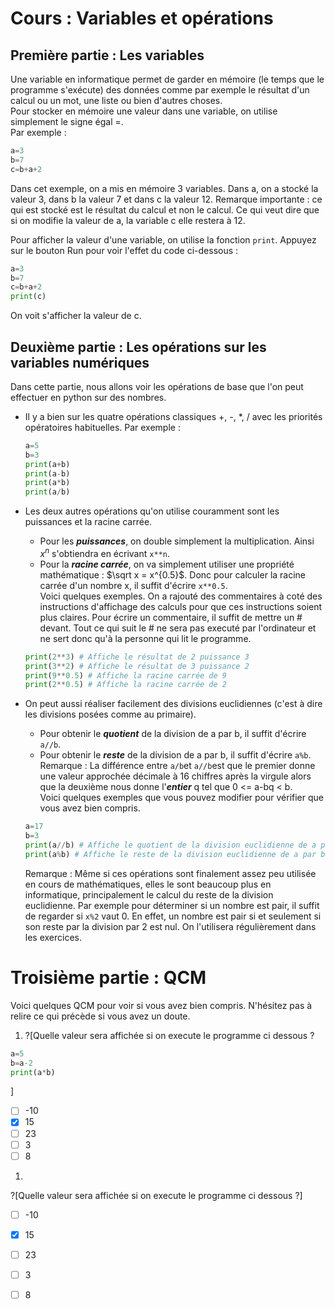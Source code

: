 # Cours : Variables et opérations

## Première partie : Les variables

Une variable en informatique permet de garder en mémoire (le temps que le programme s'exécute) des données comme par exemple le résultat d'un calcul ou un mot, une liste ou bien d'autres choses.  
Pour stocker en mémoire une valeur dans une variable, on utilise simplement le signe égal =.  
Par exemple : 
```python
a=3
b=7
c=b+a+2
```
Dans cet exemple, on a mis en mémoire 3 variables. Dans a, on a stocké la valeur 3, dans b la valeur 7 et dans c la valeur 12. Remarque importante : ce qui est stocké est le résultat du calcul et non le calcul. Ce qui veut dire que si on modifie la valeur de a, la variable c elle restera à 12.

Pour afficher la valeur d'une variable, on utilise la fonction `print`. Appuyez sur le bouton Run pour voir l'effet du code ci-dessous :
```python runnable
a=3
b=7
c=b+a+2
print(c)
```
On voit s'afficher la valeur de c. 

## Deuxième partie : Les opérations sur les variables numériques

Dans cette partie, nous allons voir les opérations de base que l'on peut effectuer en python sur des nombres.

+ Il y a bien sur les quatre opérations classiques +, -, \*, / avec les priorités opératoires habituelles. Par exemple :
  ```python runnable
  a=5
  b=3
  print(a+b)
  print(a-b)
  print(a*b)
  print(a/b)
  ```
+ Les deux autres opérations qu'on utilise couramment sont les puissances et la racine carrée.  
  - Pour les ***puissances***, on double simplement la multiplication. Ainsi $`x^n`$ s'obtiendra en écrivant `x**n`.  
  - Pour la ***racine carrée***, on va simplement utiliser une propriété mathématique : $`\sqrt x = x^{0.5}`$. Donc pour calculer la racine carrée d'un nombre x, il suffit d'écrire `x**0.5`.  
  Voici quelques exemples. On a rajouté des commentaires à coté des instructions d'affichage des calculs pour que ces instructions soient plus claires. Pour écrire un commentaire, il suffit de mettre un # devant. Tout ce qui suit le # ne sera pas executé par l'ordinateur et ne sert donc qu'à la personne qui lit le programme.
  ```python runnable
  print(2**3) # Affiche le résultat de 2 puissance 3
  print(3**2) # Affiche le résultat de 3 puissance 2
  print(9**0.5) # Affiche la racine carrée de 9
  print(2**0.5) # Affiche la racine carrée de 2
  ```

+ On peut aussi réaliser facilement des divisions euclidiennes (c'est à dire les divisions posées comme au primaire). 
  - Pour obtenir le ***quotient*** de la division de a par b, il suffit d'écrire `a//b`.
  - Pour obtenir le ***reste*** de la division de a par b, il suffit d'écrire `a%b`.  
  Remarque : La différence entre `a/b`et `a//b`est que le premier donne une valeur approchée décimale à 16 chiffres après la virgule alors que la deuxième nous donne l'***entier*** q tel que 0 <= a-bq < b.  
  Voici quelques exemples que vous pouvez modifier pour vérifier que vous avez bien compris.
  ```python runnable
  a=17
  b=3
  print(a//b) # Affiche le quotient de la division euclidienne de a par b
  print(a%b) # Affiche le reste de la division euclidienne de a par b
  ```
  Remarque : Même si ces opérations sont finalement assez peu utilisée en cours de mathématiques, elles le sont beaucoup plus en informatique, principalement le calcul du reste de la division euclidienne. Par exemple pour déterminer si un nombre est pair, il suffit de regarder si `x%2` vaut 0. En effet, un nombre est pair si et seulement si son reste par la division par 2 est nul. On l'utilisera régulièrement dans les exercices.
  
# Troisième partie : QCM

Voici quelques QCM pour voir si vous avez bien compris. N'hésitez pas à relire ce qui précède si vous avez un doute.

1. ?[Quelle valeur sera affichée si on execute le programme ci dessous ?  
```python
a=5
b=a-2
print(a*b)
``` 
]
-[ ] -10
-[x] 15
-[ ] 23
-[ ] 3
-[ ] 8

1. 
?[Quelle valeur sera affichée si on execute le programme ci dessous ?]
-[ ] -10
-[x] 15
-[ ] 23
-[ ] 3
-[ ] 8

  
